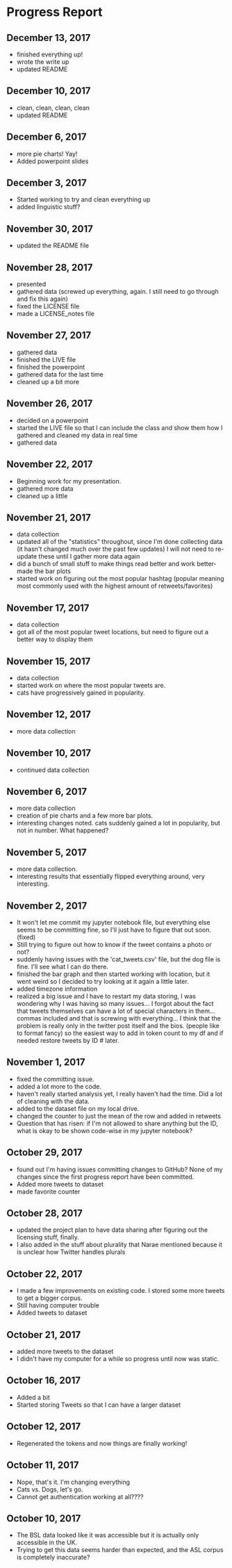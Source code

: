 # Progress Report

## December 13, 2017
- finished everything up!
- wrote the write up
- updated README

## December 10, 2017
- clean, clean, clean, clean
- updated README

## December 6, 2017
- more pie charts! Yay!
- Added powerpoint slides

## December 3, 2017
- Started working to try and clean everything up
- added linguistic stuff?

## November 30, 2017
- updated the README file

## November 28, 2017
- presented
- gathered data (screwed up everything, again. I still need to go through and fix this again)
- fixed the LICENSE file
- made a LICENSE_notes file

## November 27, 2017
- gathered data
- finished the LIVE file
- finished the powerpoint
- gathered data for the last time
- cleaned up a bit more

## November 26, 2017
- decided on a powerpoint
- started the LIVE file so that I can include the class and show them how I gathered and cleaned my data in real time
- gathered data

## November 22, 2017
- Beginning work for my presentation.
- gathered more data
- cleaned up a little

## November 21, 2017
- data collection
- updated all of the "statistics" throughout, since I'm done collecting data (it hasn't changed much over the past few updates) I will not need to re-update these until I gather more data again
- did a bunch of small stuff to make things read better and work better- made the bar plots
- started work on figuring out the most popular hashtag (popular meaning most commonly used with the highest amount of retweets/favorites)

## November 17, 2017
- data collection
- got all of the most popular tweet locations, but need to figure out a better way to display them

## November 15, 2017
- data collection
- started work on where the most popular tweets are.
- cats have progressively gained in popularity.

## November 12, 2017
- more data collection

## November 10, 2017
- continued data collection

## November 6, 2017
- more data collection
- creation of pie charts and a few more bar plots.
- interesting changes noted. cats suddenly gained a lot in popularity, but not in number. What happened?

## November 5, 2017
- more data collection.
- interesting results that essentially flipped everything around, very interesting.

## November 2, 2017
- It won't let me commit my jupyter notebook file, but everything else seems to be committing fine, so I'll just have to figure that out soon. (fixed)
- Still trying to figure out how to know if the tweet contains a photo or not?
- suddenly having issues with the 'cat_tweets.csv' file, but the dog file is fine. I'll see what I can do there.
- finished the bar graph and then started working with location, but it went weird so I decided to try looking at it again a little later.
- added timezone information
- realized a big issue and I have to restart my data storing, I was wondering why I was having so many issues... I forgot about the fact that tweets themselves can have a lot of special characters in them... commas included and that is screwing with everything... I think that the problem is really only in the twitter post itself and the bios. (people like to format fancy) so the easiest way to add in token count to my df and if needed restore tweets by ID # later.

## November 1, 2017  
- fixed the committing issue.
- added a lot more to the code.
- haven't really started analysis yet, I really haven't had the time. Did a lot of cleaning with the data.
- added to the dataset file on my local drive.
- changed the counter to just the mean of the row and added in retweets
- Question that has risen: if I'm not allowed to share anything but the ID, what is okay to be shown code-wise in my jupyter notebook?

## October 29, 2017  
- found out I'm having issues committing changes to GitHub? None of my changes since the first progress report have been committed.
- Added more tweets to dataset
- made favorite counter

## October 28, 2017  
- updated the project plan to have data sharing after figuring out the licensing stuff, finally.
- I also added in the stuff about plurality that Narae mentioned because it is unclear how Twitter handles plurals

## October 22, 2017
-  I made a few improvements on existing code. I stored some more tweets to get a bigger corpus.
- Still having computer trouble
- Added tweets to dataset

## October 21, 2017  
- added more tweets to the dataset
- I didn't have my computer for a while so progress until now was static.

## October 16, 2017  
- Added a bit
- Started storing Tweets so that I can have a larger dataset

## October 12, 2017
- Regenerated the tokens and now things are finally working!

## October 11, 2017
- Nope, that's it. I'm changing everything
- Cats vs. Dogs, let's go.
- Cannot get authentication working at all????

## October 10, 2017
- The BSL data looked like it was accessible but it is actually only accessible in the UK.
- Trying to get this data seems harder than expected, and the ASL corpus is completely inaccurate?
